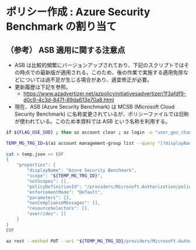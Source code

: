 # ポリシー作成 : Azure Security Benchmark の割り当て

## （参考） ASB 適用に関する注意点

- ASB は比較的頻繁にバージョンアップされており、下記のスクリプトではその時点での最新版が適用される。このため、後の作業で実施する適用免除などについては過不足が生じる場合があり、適宜修正が必要。
- 更新履歴は下記を参照。
  - https://www.azadvertizer.net/azpolicyinitiativesadvertizer/1f3afdf9-d0c9-4c3d-847f-89da613e70a8.html
- 現在、ASB (Azure Security Benchmark) は MCSB (Microsoft Cloud Security Benchmark) に名称変更されているが、ポリシーファイルでは旧称が使われている。このため本資料では ASB という名称を利用する。

```bash
if ${FLAG_USE_SOD} ; then az account clear ; az login -u "user_gov_change@${PRIMARY_DOMAIN_NAME}" -p "${ADMIN_PASSWORD}" ; fi
 
TEMP_MG_TRG_ID=$(az account management-group list --query "[?displayName=='Tenant Root Group'].id" -o tsv)
 
cat > temp.json << EOF
{
    "properties": {
        "displayName": "Azure Security Benchmark",
        "scope": "${TEMP_MG_TRG_ID}",
        "notScopes": [],
        "policyDefinitionId": "/providers/Microsoft.Authorization/policySetDefinitions/1f3afdf9-d0c9-4c3d-847f-89da613e70a8",
        "enforcementMode": "Default",
        "parameters": {},
        "nonComplianceMessages": [],
        "resourceSelectors": [],
        "overrides": []
    }
}
EOF
 
az rest --method PUT --uri "${TEMP_MG_TRG_ID}/providers/Microsoft.Authorization/policyAssignments/Azure Security Benchmark?api-version=2022-06-01" --body @temp.json
 
 
 
```
